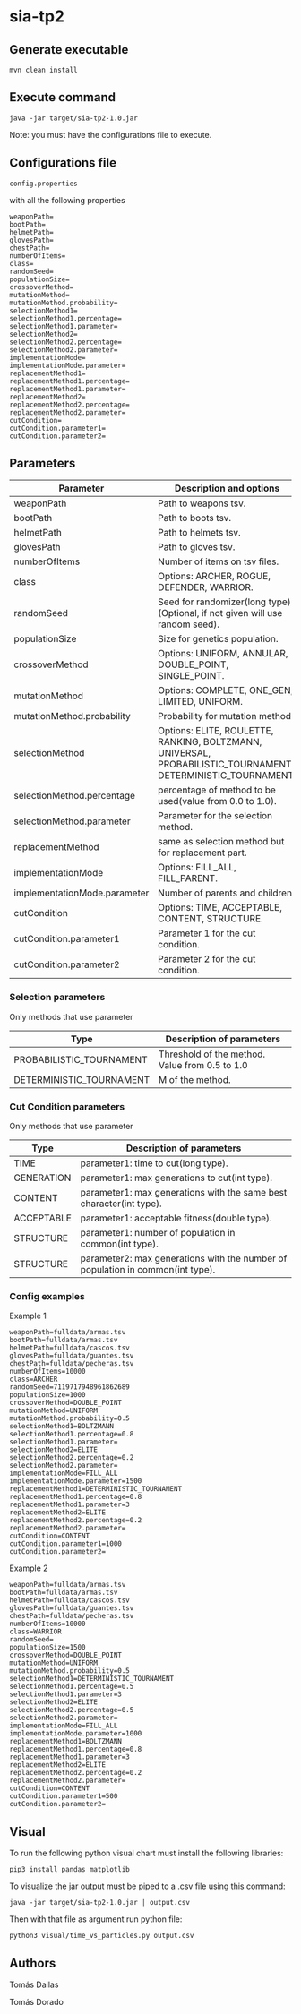 # sia-tp2

## Generate executable
`mvn clean install`

## Execute command

`java -jar target/sia-tp2-1.0.jar`

Note: you must have the configurations file to execute.

## Configurations file

`config.properties`

with all the following properties

```
weaponPath=
bootPath=
helmetPath=
glovesPath=
chestPath=
numberOfItems=
class=
randomSeed=
populationSize=
crossoverMethod=
mutationMethod=
mutationMethod.probability=
selectionMethod1=
selectionMethod1.percentage=
selectionMethod1.parameter=
selectionMethod2=
selectionMethod2.percentage=
selectionMethod2.parameter=
implementationMode=
implementationMode.parameter=
replacementMethod1=
replacementMethod1.percentage=
replacementMethod1.parameter=
replacementMethod2=
replacementMethod2.percentage=
replacementMethod2.parameter=
cutCondition=
cutCondition.parameter1=
cutCondition.parameter2=
```

## Parameters

| Parameter | Description and options |
| ------ | ----------- |
| weaponPath   | Path to weapons tsv. |
| bootPath | Path to boots tsv. |
| helmetPath    | Path to helmets tsv. |
| glovesPath    | Path to gloves tsv. |
| numberOfItems    | Number of items on tsv files. |
| class    | Options: ARCHER, ROGUE, DEFENDER, WARRIOR. |
| randomSeed    | Seed for randomizer(long type)(Optional, if not given will use random seed). |
| populationSize    | Size for genetics population. |
| crossoverMethod    | Options: UNIFORM, ANNULAR, DOUBLE_POINT, SINGLE_POINT. |
| mutationMethod    | Options: COMPLETE, ONE_GEN, LIMITED, UNIFORM. |
| mutationMethod.probability    | Probability for mutation method. |
| selectionMethod    | Options: ELITE, ROULETTE, RANKING, BOLTZMANN, UNIVERSAL, PROBABILISTIC_TOURNAMENT, DETERMINISTIC_TOURNAMENT. |
| selectionMethod.percentage    | percentage of method to be used(value from 0.0 to 1.0). |
| selectionMethod.parameter    | Parameter for the selection method. |
| replacementMethod    | same as selection method but for replacement part. |
| implementationMode    | Options: FILL_ALL, FILL_PARENT. |
| implementationMode.parameter    | Number of parents and children. |
| cutCondition    | Options: TIME, ACCEPTABLE, CONTENT, STRUCTURE. |
| cutCondition.parameter1    | Parameter 1 for the cut condition. |
| cutCondition.parameter2    | Parameter 2 for the cut condition. |

### Selection parameters
Only methods that use parameter

| Type | Description of parameters |
| ------ | ----------- |
| PROBABILISTIC_TOURNAMENT | Threshold of the method. Value from 0.5 to 1.0 |
| DETERMINISTIC_TOURNAMENT | M of the method. |

### Cut Condition parameters
Only methods that use parameter

| Type | Description of parameters |
| ------ | ----------- |
| TIME | parameter1: time to cut(long type). |
| GENERATION | parameter1: max generations to cut(int type). |
| CONTENT | parameter1: max generations with the same best character(int type). |
| ACCEPTABLE | parameter1: acceptable fitness(double type). |
| STRUCTURE | parameter1: number of population in common(int type). |
| STRUCTURE | parameter2: max generations with the number of population in common(int type). |

### Config examples

Example 1

```
weaponPath=fulldata/armas.tsv
bootPath=fulldata/armas.tsv
helmetPath=fulldata/cascos.tsv
glovesPath=fulldata/guantes.tsv
chestPath=fulldata/pecheras.tsv
numberOfItems=10000
class=ARCHER
randomSeed=7119717948961862689
populationSize=1000
crossoverMethod=DOUBLE_POINT
mutationMethod=UNIFORM
mutationMethod.probability=0.5
selectionMethod1=BOLTZMANN
selectionMethod1.percentage=0.8
selectionMethod1.parameter=
selectionMethod2=ELITE
selectionMethod2.percentage=0.2
selectionMethod2.parameter=
implementationMode=FILL_ALL
implementationMode.parameter=1500
replacementMethod1=DETERMINISTIC_TOURNAMENT
replacementMethod1.percentage=0.8
replacementMethod1.parameter=3
replacementMethod2=ELITE
replacementMethod2.percentage=0.2
replacementMethod2.parameter=
cutCondition=CONTENT
cutCondition.parameter1=1000
cutCondition.parameter2=
```

Example 2

```
weaponPath=fulldata/armas.tsv
bootPath=fulldata/armas.tsv
helmetPath=fulldata/cascos.tsv
glovesPath=fulldata/guantes.tsv
chestPath=fulldata/pecheras.tsv
numberOfItems=10000
class=WARRIOR
randomSeed=
populationSize=1500
crossoverMethod=DOUBLE_POINT
mutationMethod=UNIFORM
mutationMethod.probability=0.5
selectionMethod1=DETERMINISTIC_TOURNAMENT
selectionMethod1.percentage=0.5
selectionMethod1.parameter=3
selectionMethod2=ELITE
selectionMethod2.percentage=0.5
selectionMethod2.parameter=
implementationMode=FILL_ALL
implementationMode.parameter=1000
replacementMethod1=BOLTZMANN
replacementMethod1.percentage=0.8
replacementMethod1.parameter=3
replacementMethod2=ELITE
replacementMethod2.percentage=0.2
replacementMethod2.parameter=
cutCondition=CONTENT
cutCondition.parameter1=500
cutCondition.parameter2=
```

## Visual
To run the following python visual chart must install the following libraries:

`pip3 install pandas matplotlib`

To visualize the jar output must be piped to a .csv file using this command:

`java -jar target/sia-tp2-1.0.jar | output.csv`

Then with that file as argument run python file:

`python3 visual/time_vs_particles.py output.csv`

## Authors

Tomás Dallas

Tomás Dorado